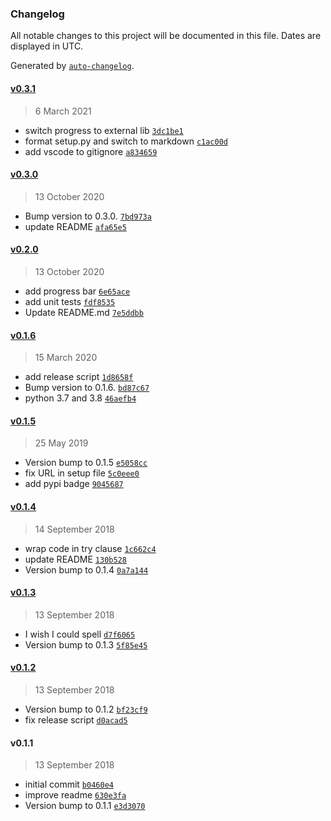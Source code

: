 ### Changelog

All notable changes to this project will be documented in this file. Dates are displayed in UTC.

Generated by [`auto-changelog`](https://github.com/CookPete/auto-changelog).

#### [v0.3.1](https://github.com/slhck/scenecut-extractor/compare/v0.3.0...v0.3.1)

> 6 March 2021

- switch progress to external lib [`3dc1be1`](https://github.com/slhck/scenecut-extractor/commit/3dc1be1b9cffdbedcf78673c28da3c637d064f32)
- format setup.py and switch to markdown [`c1ac00d`](https://github.com/slhck/scenecut-extractor/commit/c1ac00da17bb438571cd1ee35c28023c4e7247b6)
- add vscode to gitignore [`a834659`](https://github.com/slhck/scenecut-extractor/commit/a8346597f36d7d68fa831f088be6c0f7a49146d3)

#### [v0.3.0](https://github.com/slhck/scenecut-extractor/compare/v0.2.0...v0.3.0)

> 13 October 2020

- Bump version to 0.3.0. [`7bd973a`](https://github.com/slhck/scenecut-extractor/commit/7bd973aaaebe3e3bd4353f9dd36610a4a663e16f)
- update README [`afa65e5`](https://github.com/slhck/scenecut-extractor/commit/afa65e54fb07fc1a16c13561b269a81dd0b2e311)

#### [v0.2.0](https://github.com/slhck/scenecut-extractor/compare/v0.1.6...v0.2.0)

> 13 October 2020

- add progress bar [`6e65ace`](https://github.com/slhck/scenecut-extractor/commit/6e65ace267ad72801209b9eae871854bc22da87a)
- add unit tests [`fdf8535`](https://github.com/slhck/scenecut-extractor/commit/fdf8535cdbfb0ef67988e865619fc8b161a6769d)
- Update README.md [`7e5ddbb`](https://github.com/slhck/scenecut-extractor/commit/7e5ddbbaee1dee0329b27b84524a503fa48311fe)

#### [v0.1.6](https://github.com/slhck/scenecut-extractor/compare/v0.1.5...v0.1.6)

> 15 March 2020

- add release script [`1d8658f`](https://github.com/slhck/scenecut-extractor/commit/1d8658f38b57b76bdbb46fab12317996f4bf912b)
- Bump version to 0.1.6. [`bd87c67`](https://github.com/slhck/scenecut-extractor/commit/bd87c677801e2fff484a4527837f911d6ca955bc)
- python 3.7 and 3.8 [`46aefb4`](https://github.com/slhck/scenecut-extractor/commit/46aefb47c3a85af94ce50e55509773c655730f5b)

#### [v0.1.5](https://github.com/slhck/scenecut-extractor/compare/v0.1.4...v0.1.5)

> 25 May 2019

- Version bump to 0.1.5 [`e5058cc`](https://github.com/slhck/scenecut-extractor/commit/e5058cc6f48ec93d49fe0e936ef165a755f3908a)
- fix URL in setup file [`5c0eee0`](https://github.com/slhck/scenecut-extractor/commit/5c0eee037e53bc402dde20577c8887651945e6ca)
- add pypi badge [`9045687`](https://github.com/slhck/scenecut-extractor/commit/90456870dc5a2007a0a388770452768d603fac06)

#### [v0.1.4](https://github.com/slhck/scenecut-extractor/compare/v0.1.3...v0.1.4)

> 14 September 2018

- wrap code in try clause [`1c662c4`](https://github.com/slhck/scenecut-extractor/commit/1c662c435fac383a89229d9c1a823fadfa30afe2)
- update README [`130b528`](https://github.com/slhck/scenecut-extractor/commit/130b528ca0839cfceba2415bea3af948655e3843)
- Version bump to 0.1.4 [`0a7a144`](https://github.com/slhck/scenecut-extractor/commit/0a7a14454ebde65ead9e35f741f1542a5789bcdc)

#### [v0.1.3](https://github.com/slhck/scenecut-extractor/compare/v0.1.2...v0.1.3)

> 13 September 2018

- I wish I could spell [`d7f6065`](https://github.com/slhck/scenecut-extractor/commit/d7f606533f1ee2295512b2a835d164a7771a2778)
- Version bump to 0.1.3 [`5f85e45`](https://github.com/slhck/scenecut-extractor/commit/5f85e45705aab5f791d0ba564cfe87c2e8c93ac4)

#### [v0.1.2](https://github.com/slhck/scenecut-extractor/compare/v0.1.1...v0.1.2)

> 13 September 2018

- Version bump to 0.1.2 [`bf23cf9`](https://github.com/slhck/scenecut-extractor/commit/bf23cf9a94c4c5dd20e05465df73cd7a9273c5d6)
- fix release script [`d0acad5`](https://github.com/slhck/scenecut-extractor/commit/d0acad559104cadb37fffbb57f9d0d60210d9bc4)

#### v0.1.1

> 13 September 2018

- initial commit [`b0460e4`](https://github.com/slhck/scenecut-extractor/commit/b0460e4a8916eb6cd917c16e048757ea8e82586d)
- improve readme [`630e3fa`](https://github.com/slhck/scenecut-extractor/commit/630e3fa635c373e1a59885351166ccacddc3e09b)
- Version bump to 0.1.1 [`e3d3070`](https://github.com/slhck/scenecut-extractor/commit/e3d3070f425c311df0cf2b946c68b0ed0d73b832)
